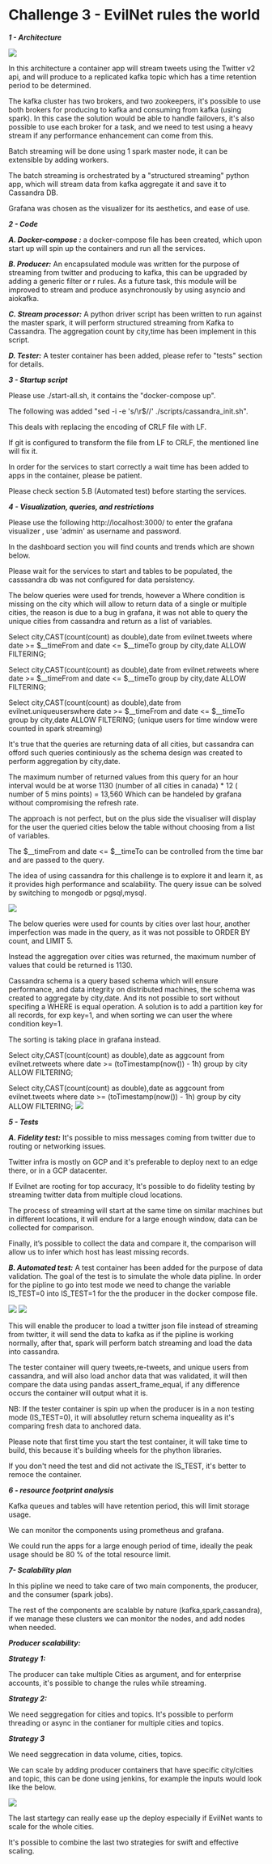 # Challenge 3 - EvilNet rules the world

***1 - Architecture***

![](images/Architecture.png)

In this architecture a container app will stream tweets using the Twitter v2 api, and will produce to a replicated kafka topic which has a time retention period to be determined.

The kafka cluster has two brokers, and two zookeepers, it's possible to use both brokers for producing to kafka and consuming from kafka (using spark). In this case the solution would be able to handle failovers, it's also possible to use each broker for a task, and we need to test using a heavy stream if any performance enhancement can come from this.

 Batch streaming will be done using 1 spark master node, it can be extensible by adding workers.

 The batch streaming is orchestrated by a "structured streaming" python app, which will stream data from kafka aggregate it and save it to Cassandra DB.

Grafana was chosen as the visualizer for its aesthetics, and ease of use.

***2 - Code***

  ***A. Docker-compose :*** a docker-compose file has been created, which upon start up will spin up the containers and run all the services.

  ***B. Producer:*** An encapsulated module was written for the purpose of streaming from twitter and producing to kafka, this can be upgraded by adding a generic filter or r                rules.
               As a future task, this module will be improved to stream and produce asynchronously by using asyncio and aiokafka.


  ***C. Stream processor:*** A python driver script has been written to run against the master spark, it will perform structured streaming from Kafka to Cassandra.
                       The aggregation count  by city,time has been implement in this script.

  ***D. Tester:*** A tester container has been added, please refer to "tests" section for details.
  
  
  
 ***3 - Startup script***

 Please use ./start-all.sh, it contains the "docker-compose up". 
 
 The following was added "sed -i -e 's/\r$//' ./scripts/cassandra_init.sh".

This deals with replacing the encoding of CRLF file with LF.

If git is configured to transform the file from LF to CRLF, the mentioned line will fix it.

In order for the services to start correctly a wait time has been added to apps in the container, please be patient.

Please check section 5.B (Automated test) before starting the services.
 
 
 ***4 - Visualization, queries, and restrictions***

Please use the following http://localhost:3000/ to enter the grafana visualizer , use 'admin' as username and password.

In the dashboard section you will find counts and trends which are shown below.

Please wait for the services to start and tables to be populated, the casssandra db was not configured for data persistency. 


The below queries were used for trends, however a Where condition is missing on the city which will allow to return data of a single or multiple cities, the reason is  due to a bug in grafana, it was not able to query the unique cities from cassandra and return as a list of variables.

Select city,CAST(count(count) as double),date from evilnet.tweets  where  date >= $__timeFrom and date <= $__timeTo group by city,date  ALLOW FILTERING;

Select city,CAST(count(count) as double),date from evilnet.retweets  where  date >= $__timeFrom and date <= $__timeTo group by city,date ALLOW FILTERING;

Select city,CAST(count(count) as double),date from evilnet.uniqueuserswhere  date >= $__timeFrom and date <= $__timeTo group by city,date  ALLOW FILTERING;
(unique users for time window were counted in spark streaming)

It's true that the queries are returning data of all cities, but cassandra can offord such queries continiously as the schema design was created to perform aggregation by city,date.

The maximum number of returned values from this query for an hour interval would be at worse 
1130 (number of all cities in canada) * 12 ( number of 5 mins points) = 13,560
Which can be handeled by grafana without compromising the refresh rate.

The approach is not perfect, but on the plus side the visualiser will display for the user the queried cities below the table without choosing from a list of variables.

The $__timeFrom and date <= $__timeTo can be controlled from the time bar and are passed to the query.

The idea of using cassandra for this challenge is to explore it and learn it, as it provides high performance and scalability. The query issue can be solved by switching to mongodb or pgsql,mysql.

![](images/trends.png)

The below queries were used for counts by cities over last hour, another imperfection was made in the query, as it was not possible to ORDER BY count, and LIMIT 5.

Instead the aggregation over cities was returned, the maximum number of values that could be returned is 1130.

Cassandra schema is a query based schema which will ensure performance, and data integrity on distributed machines, the schema was created to aggregate by city,date. And its not possible to sort without specifing a WHERE is equal operation. A solution is to add a partition key for all records, for exp key=1, and when sorting we can user the where condition key=1. 

The sorting is taking place in grafana instead.

Select city,CAST(count(count) as double),date as aggcount from evilnet.retweets  where  date >= (toTimestamp(now()) - 1h) group by city  ALLOW FILTERING;

Select city,CAST(count(count) as double),date as aggcount from evilnet.tweets  where  date >= (toTimestamp(now()) - 1h) group by city  ALLOW FILTERING;
![](images/count.png)



 ***5 - Tests***

  ***A. Fidelity test:*** It's possible to miss messages coming from twitter due to routing or networking issues.

 Twitter infra is mostly on GCP and it's preferable to deploy next to an edge there, or in a GCP datacenter.

 If Evilnet are rooting for top accuracy, It's possible to do fidelity testing by streaming twitter data from multiple cloud locations.

 The process of streaming will start at the same time on similar machines but in different locations, it will endure for a large enough window, data can be collected for comparison.

 Finally, it’s possible to collect the data and compare it, the comparison will allow us to infer which host has least missing records.

 ***B. Automated test:*** A test container has been added for the purpose of data validation. The goal of the test is to simulate the whole data pipline. In order for the
    pipline to go into test mode we need to change the variable IS_TEST=0 into IS_TEST=1 for the the producer in the docker compose file.
    
 ![](images/producerconfig.png)
 ![](images/producerconfig1.png)
    
 This will enable the producer to load a twitter json file instead of streaming from twitter, it will send the data to kafka as if the pipline is working normally, after that, spark will perform batch streaming and load the data into cassandra.

The tester container will query tweets,re-tweets, and unique users from cassandra, and will also load anchor data that was validated, it will then compare the data using pandas assert_frame_equal, if any difference occurs the container will output what it is.

NB: If the tester container is spin up when the producer is in a non testing mode (IS_TEST=0), it will absolutley return schema inqueality as it's comparing fresh data to anchored data. 

Please note that first time you start the test container, it will take time to build, this because it's building wheels for the phython libraries.

If you don't need the test and did not activate the IS_TEST, it's better to remoce the container.


  ***6 - resource footprint analysis***
  
Kafka queues and tables will have retention period, this will limit storage usage.

We can monitor the components using prometheus and grafana.
         
We could run the apps for a large enough period of time, ideally the peak usage should be 80 % of the total resource limit.
          
          
  ***7- Scalability plan***
  
In this pipline we need to take care of two main components, the producer, and the consumer (spark jobs).

The rest of the components are scalable by nature (kafka,spark,cassandra), if we manage these clusters we can monitor the nodes, and add nodes when needed.
        
***Producer scalability:*** 

***Strategy 1:*** 

The producer can take multiple Cities as argument, and for enterprise accounts, it's possible to change the rules while streaming.

***Strategy 2:*** 

We need seggregation for cities and topics. It's possible to perform threading or async in the contianer for multiple cities and topics.

***Strategy 3***

We need seggrecation in data volume, cities, topics.

We can scale by adding producer containers that have specific city/cities and topic, this can be done using jenkins, for example the inputs would look like the below.

![](images/producer.png)

The last startegy can really ease up the deploy especially if EvilNet wants to scale for the whole cities.

It's possible to combine the last two strategies for swift and effective scaling.

